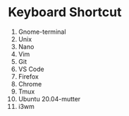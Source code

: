 # Keyboard Shortcut

1. Gnome-terminal
2. Unix
3. Nano
4. Vim
5. Git
6. VS Code
7. Firefox
8. Chrome
9. Tmux
10. Ubuntu 20.04-mutter
11. i3wm
